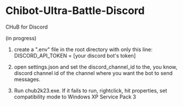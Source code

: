 # Chibot-Ultra-Battle-Discord
CHuB for Discord

(in progress)


1) create a ".env" file in the root directory with only this line:
DISCORD_API_TOKEN = [your discord bot's token]

2) open settings.json and set the discord_channel_id to the, you know, discord channel id of the channel where you want the bot to send messages.

3) Run chub2k23.exe. If it fails to run, rightclick, hit properties, set compatibility mode to Windows XP Service Pack 3
